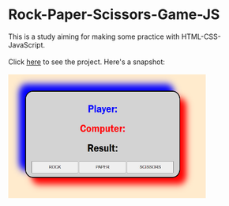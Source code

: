 # Rock-Paper-Scissors-Game-JS
This is a study aiming for making some practice with HTML-CSS-JavaScript.  <br/><br/>
Click <a href="https://buraxta.github.io/rock-paper-scissors-game-js/" target="_blank">here</a> to see the project. Here's a snapshot:<br/><br/>
<img src="ss.png" width="400" height="250"/>
